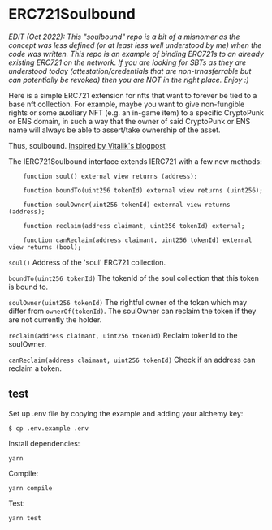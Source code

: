 # ERC721Soulbound

*EDIT (Oct 2022): This "soulbound" repo is a bit of a misnomer as the concept was less defined (or at least less well understood by me) when the code was written. This repo is an example of binding ERC721s to an already existing ERC721 on the network. If you are looking for SBTs as they are understood today (attestation/credentials that are non-trnasferrable but can potentially be revoked) then you are NOT in the right place. Enjoy :)*

Here is a simple ERC721 extension for nfts that want to forever be tied to a base nft collection. For example, maybe you want to give non-fungible rights or some auxiliary NFT (e.g. an in-game item) to a specific CryptoPunk or ENS domain, in such a way that the owner of said CryptoPunk or ENS name will always be able to assert/take ownership of the asset.

Thus, soulbound. [Inspired by Vitalik's blogpost](https://vitalik.ca/general/2022/01/26/soulbound.html)

The IERC721Soulbound interface extends IERC721 with a few new methods:

```
    function soul() external view returns (address);

    function boundTo(uint256 tokenId) external view returns (uint256);
 
    function soulOwner(uint256 tokenId) external view returns (address);

    function reclaim(address claimant, uint256 tokenId) external;

    function canReclaim(address claimant, uint256 tokenId) external view returns (bool);
```

`soul()` Address of the 'soul' ERC721 collection.

`boundTo(uint256 tokenId)` The tokenId of the soul collection that this token is bound to.

`soulOwner(uint256 tokenId)` The rightful owner of the token which may differ from `ownerOf(tokenId)`. The soulOwner can reclaim the token if they are not currently the holder.

`reclaim(address claimant, uint256 tokenId)` Reclaim tokenId to the soulOwner.

`canReclaim(address claimant, uint256 tokenId)` Check if an address can reclaim a token.

## test
Set up .env file by copying the example and adding your alchemy key:
```
$ cp .env.example .env
```

Install dependencies:
```
yarn
```

Compile:
```
yarn compile
```

Test:
```
yarn test
```
